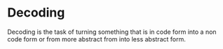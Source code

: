 # Decoding 

Decoding is the task of turning something that is in code form into a non code form or from more abstract from into less abstract form.
